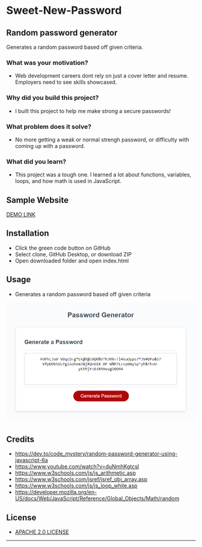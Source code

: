 # Sweet-New-Password
## Random password generator
Generates a random password based off given criteria.

### What was your motivation?
- Web development careers dont rely on just a cover letter and resume. Employers need to see skills showcased.

### Why did you build this project?
- I built this project to help me make strong a secure passwords!

### What problem does it solve?
- No more getting a weak or normal strengh password, or difficulty with coming up with a password.

### What did you learn?
- This project was a tough one. I learned a lot about functions, variables, loops, and how math is used in JavaScript.

## Sample Website
[DEMO LINK](https://bdubz93.github.io/Sweet-New-Password/) 
## Installation
- Click the green code button on GitHub
- Select clone, GitHub Desktop, or download ZIP
- Open downloaded folder and open index.html
## Usage
- Generates a random password based off given criteria

![Website full page screenshot](screenshot.png)

## Credits
- https://dev.to/code_mystery/random-password-generator-using-javascript-6a
- https://www.youtube.com/watch?v=duNmhKgtcsI
- https://www.w3schools.com/js/js_arithmetic.asp
- https://www.w3schools.com/jsref/jsref_obj_array.asp
- https://www.w3schools.com/js/js_loop_while.asp
- https://developer.mozilla.org/en-US/docs/Web/JavaScript/Reference/Global_Objects/Math/random
## License
- [APACHE 2.0 LICENSE](license)
---
